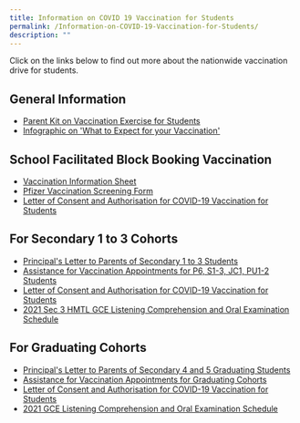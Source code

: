 ```yaml
---
title: Information on COVID 19 Vaccination for Students
permalink: /Information-on-COVID-19-Vaccination-for-Students/
description: ""
---
```

Click on the links below to find out more about the nationwide vaccination drive for students.  
  

General Information
-------------------

  

*   [Parent Kit on Vaccination Exercise for Students](https://outramsec-moe-edu-sg-admin.cwp.sg/qql/slot/u512/FHBL/Resource%202%20Parent%20Kit%20on%20Student%20Vaccination%20Exercise.pdf)
*   [Infographic on 'What to Expect for your Vaccination'](https://outramsec-moe-edu-sg-admin.cwp.sg/qql/slot/u512/Vaccination%20Exercise/Vaccination%20Infographic.jpeg)

  

School Facilitated Block Booking Vaccination
--------------------------------------------

  

*   [Vaccination Information Sheet](https://outramsec-moe-edu-sg-admin.cwp.sg/qql/slot/u512/Vaccination%20Exercise/Pfizer%20VIS%20recipients%20dated%205%20Jun.pdf)
*   [Pfizer Vaccination Screening Form](https://outramsec-moe-edu-sg-admin.cwp.sg/qql/slot/u512/Vaccination%20Exercise/Pfizer%20Vaccination%20Screening%20Form%205%20Jun.pdf)
*   [Letter of Consent and Authorisation for COVID-19 Vaccination for Students](https://outramsec-moe-edu-sg-admin.cwp.sg/qql/slot/u512/Vaccination%20Exercise/Letter%20of%20Authorisation%20and%20Consent%205%20Jun.pdf)

For Secondary 1 to 3 Cohorts
----------------------------

  

*   [Principal's Letter to Parents of Secondary 1 to 3 Students](https://outramsec-moe-edu-sg-admin.cwp.sg/qql/slot/u512/Vaccination%20Exercise/OSS%20Principals%20Letter%20to%20Sec%201-3%20Parents%20on%20Vaccination%20-%207%20June%2021.pdf)
*   [Assistance for Vaccination Appointments for P6, S1-3, JC1, PU1-2 Students](https://outramsec-moe-edu-sg-admin.cwp.sg/qql/slot/u512/Vaccination%20Exercise/Assistance%20for%20Vaccination%20Appointments%20for%20S1-%20S3.pdf)
*   [Letter of Consent and Authorisation for COVID-19 Vaccination for Students](https://outramsec-moe-edu-sg-admin.cwp.sg/qql/slot/u512/Vaccination%20Exercise/Attachment%202%20-%20Revised%20Letter%20of%20Consent%20and%20Authorisation.pdf) 
*   [2021 Sec 3 HMTL GCE Listening Comprehension and Oral Examination Schedule](https://outramsec-moe-edu-sg-admin.cwp.sg/qql/slot/u512/Vaccination%20Exercise/2021%20GCE%20LC%20%20Oral%20Exam%20Note%20on%20OSS%20Website%20for%20Sec%203E%20HMTL%20students%20-%20070621.pdf)

For Graduating Cohorts
----------------------

  

*   [Principal's Letter to Parents of Secondary 4 and 5 Graduating Students](https://outramsec-moe-edu-sg-admin.cwp.sg/qql/slot/u512/FHBL/OSS%20Principals%20Letter%20to%20Grad.%20Parents%20on%20Vaccination%20-%202%20June%202021%20FTs.docx.pdf)
*   [Assistance for Vaccination Appointments for Graduating Cohorts](https://outramsec-moe-edu-sg-admin.cwp.sg/other/assistance-for-vaccination-appointments-for-graduating-cohorts)
*   [Letter of Consent and Authorisation for COVID-19 Vaccination for Students](https://outramsec-moe-edu-sg-admin.cwp.sg/qql/slot/u512/Vaccination%20Exercise/Attachment%202%20-%20Revised%20Letter%20of%20Consent%20and%20Authorisation.pdf) 
*   [2021 GCE Listening Comprehension and Oral Examination Schedule](https://outramsec-moe-edu-sg-admin.cwp.sg/qql/slot/u512/FHBL/2021%20GCE%20Listening%20Comprehension%20and%20Oral%20Examination%20Schedule.pdf)